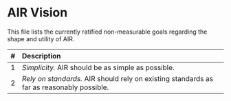 # AIR Vision

This file lists the currently ratified non-measurable goals regarding the shape and utility of AIR.

|   # | Description |
|----:|:------------|
|   1 | _Simplicity._ AIR should be as simple as possible.
|   2 | _Rely on standards._ AIR should rely on existing standards as far as reasonably possible.

